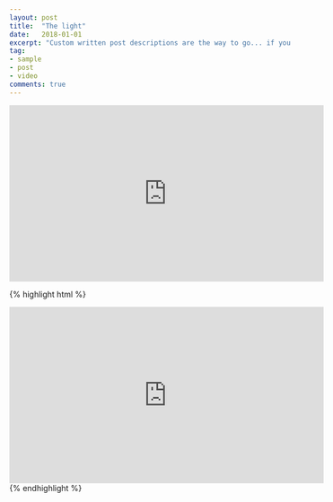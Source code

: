 ```yaml
---
layout: post
title:  "The light"
date:   2018-01-01
excerpt: "Custom written post descriptions are the way to go... if you're not lazy."
tag:
- sample
- post
- video
comments: true
---
```

<iframe width="560" height="315" src="https://www.youtube.com/watch?v=Rpq35wyDi7I" frameborder="0"> </iframe>


{% highlight html %}
<iframe width="560" height="315" src="https://www.youtube.com/watch?v=Rpq35wyDi7I" frameborder="0"> </iframe>
{% endhighlight %}
